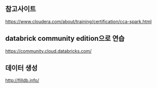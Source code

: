 ## 참고사이트
https://www.cloudera.com/about/training/certification/cca-spark.html

## databrick community edition으로 연습
https://community.cloud.databricks.com/


## 데이터 생성
http://filldb.info/

